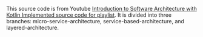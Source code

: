This source code is from Youtube
[Introduction to Software Architecture with Kotlin Implemented source code for playlist](https://www.youtube.com/watch?v=pTeOhV3d1oM&list=PLHTEzNOincEuzH9iNNyueZoBK5AtZox9Z).
It is divided into three branches: micro-service-architecture, service-based-architecture, and layered-architecture.